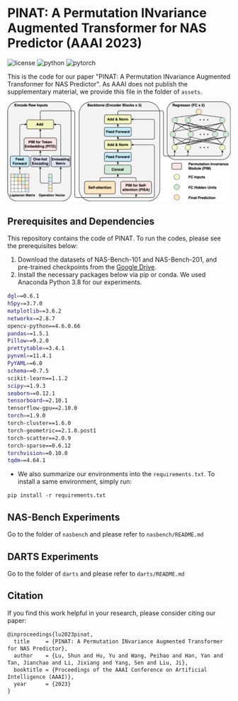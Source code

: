 # PINAT: A Permutation INvariance Augmented Transformer for NAS Predictor (AAAI 2023)

![license](https://img.shields.io/badge/License-MIT-brightgreen)
![python](https://img.shields.io/badge/Python-3.8-blue)
![pytorch](https://img.shields.io/badge/PyTorch-1.9-orange)

This is the code for our paper "PINAT: A Permutation INvariance Augmented Transformer for NAS Predictor".
As AAAI does not publish the supplementary material, we provide this file in the folder of `assets`.

![PINAT](assets/pinat_model.png)

## Prerequisites and Dependencies
This repository contains the code of PINAT. 
To run the codes, please see the prerequisites below:
1. Download the datasets of NAS-Bench-101 and NAS-Bench-201, and pre-trained checkpoints from the [Google Drive](https://drive.google.com/drive/folders/1T_WlAwr1Cp-C3DEyclITyvUdqY3U8R_q?usp=share_link).
2. Install the necessary packages below via pip or conda. We used Anaconda Python 3.8 for our experiments.
```bash
dgl==0.6.1
h5py==3.7.0
matplotlib==3.6.2
networkx==2.8.7
opencv-python==4.6.0.66
pandas==1.5.1
Pillow==9.2.0
prettytable==3.4.1
pynvml==11.4.1
PyYAML==6.0
schema==0.7.5
scikit-learn==1.1.2
scipy==1.9.3
seaborn==0.12.1
tensorboard==2.10.1
tensorflow-gpu==2.10.0
torch==1.9.0
torch-cluster==1.6.0
torch-geometric==2.1.0.post1
torch-scatter==2.0.9
torch-sparse==0.6.12
torchvision==0.10.0
tqdm==4.64.1
```
* We also summarize our environments into the `requirements.txt`. To install a same environment, simply run:
```shell
pip install -r requirements.txt
```

## NAS-Bench Experiments
Go to the folder of `nasbench` and please refer to `nasbench/README.md`

## DARTS Experiments
Go to the folder of `darts` and please refer to `darts/README.md`

## Citation
If you find this work helpful in your research, please consider citing our paper:
```
@inproceedings{lu2023pinat,
  title     = {PINAT: A Permutation INvariance Augmented Transformer for NAS Predictor},
  author    = {Lu, Shun and Hu, Yu and Wang, Peihao and Han, Yan and Tan, Jianchao and Li, Jixiang and Yang, Sen and Liu, Ji},
  booktitle = {Proceedings of the AAAI Conference on Artificial Intelligence (AAAI)},
  year      = {2023}
}
```
